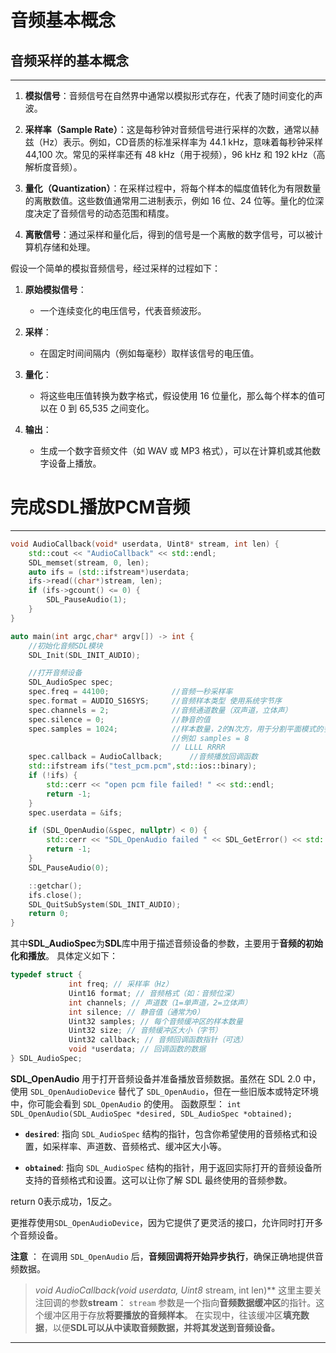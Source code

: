 # 音频基本概念
## 音频采样的基本概念
****
1. **模拟信号**：音频信号在自然界中通常以模拟形式存在，代表了随时间变化的声波。
    
2. **采样率（Sample Rate）**：这是每秒钟对音频信号进行采样的次数，通常以赫兹（Hz）表示。例如，CD音质的标准采样率为 44.1 kHz，意味着每秒钟采样 44,100 次。常见的采样率还有 48 kHz（用于视频），96 kHz 和 192 kHz（高解析度音频）。
    
3. **量化（Quantization）**：在采样过程中，将每个样本的幅度值转化为有限数量的离散数值。这些数值通常用二进制表示，例如 16 位、24 位等。量化的位深度决定了音频信号的动态范围和精度。
    
4. **离散信号**：通过采样和量化后，得到的信号是一个离散的数字信号，可以被计算机存储和处理。

假设一个简单的模拟音频信号，经过采样的过程如下：

1. **原始模拟信号**：
    
    - 一个连续变化的电压信号，代表音频波形。
2. **采样**：
    
    - 在固定时间间隔内（例如每毫秒）取样该信号的电压值。
3. **量化**：
    
    - 将这些电压值转换为数字格式，假设使用 16 位量化，那么每个样本的值可以在 0 到 65,535 之间变化。
4. **输出**：
    
    - 生成一个数字音频文件（如 WAV 或 MP3 格式），可以在计算机或其他数字设备上播放。


# 完成SDL播放PCM音频
****
```cpp
void AudioCallback(void* userdata, Uint8* stream, int len) {
	std::cout << "AudioCallback" << std::endl;
	SDL_memset(stream, 0, len);
	auto ifs = (std::ifstream*)userdata;
	ifs->read((char*)stream, len);
	if (ifs->gcount() <= 0) {
		SDL_PauseAudio(1);
	}
}

auto main(int argc,char* argv[]) -> int {
	//初始化音频SDL模块
	SDL_Init(SDL_INIT_AUDIO);

	//打开音频设备
	SDL_AudioSpec spec;
	spec.freq = 44100;				//音频一秒采样率
	spec.format = AUDIO_S16SYS;		//音频样本类型 使用系统字节序
	spec.channels = 2;				//音频通道数量（双声道，立体声）
	spec.silence = 0;				//静音的值
	spec.samples = 1024;			//样本数量，2的N次方，用于分割平面模式的多通道数据
									//例如 samples = 8
									// LLLL RRRR
	spec.callback = AudioCallback;		//音频播放回调函数
	std::ifstream ifs("test_pcm.pcm",std::ios::binary);
	if (!ifs) {
		std::cerr << "open pcm file failed! " << std::endl;
		return -1;
	}
	spec.userdata = &ifs;

	if (SDL_OpenAudio(&spec, nullptr) < 0) {
		std::cerr << "SDL_OpenAudio failed " << SDL_GetError() << std::endl;
		return -1;
	}
	SDL_PauseAudio(0);

	::getchar();
	ifs.close();
	SDL_QuitSubSystem(SDL_INIT_AUDIO);
	return 0;
}
```

其中**SDL_AudioSpec**为**SDL**库中用于描述音频设备的参数，主要用于**音频的初始化和播放**。
具体定义如下：
```cpp
typedef struct { 
			 int freq; // 采样率（Hz） 
			 Uint16 format; // 音频格式（如：音频位深）
			 int channels; // 声道数（1=单声道，2=立体声） 
			 int silence; // 静音值（通常为0） 
			 Uint32 samples; // 每个音频缓冲区的样本数量 
			 Uint32 size; // 音频缓冲区大小（字节） 
		     Uint32 callback; // 音频回调函数指针（可选）
			 void *userdata; // 回调函数的数据 
} SDL_AudioSpec;
```

**SDL_OpenAudio**
用于打开音频设备并准备播放音频数据。虽然在 SDL 2.0 中，使用 `SDL_OpenAudioDevice` 替代了 `SDL_OpenAudio`，但在一些旧版本或特定环境中，你可能会看到 `SDL_OpenAudio` 的使用。
函数原型：
`int SDL_OpenAudio(SDL_AudioSpec *desired, SDL_AudioSpec *obtained);`
- **`desired`**: 指向 `SDL_AudioSpec` 结构的指针，包含你希望使用的音频格式和设置，如采样率、声道数、音频格式、缓冲区大小等。
    
- **`obtained`**: 指向 `SDL_AudioSpec` 结构的指针，用于返回实际打开的音频设备所支持的音频格式和设置。这可以让你了解 SDL 最终使用的音频参数。

return 0表示成功，1反之。

更推荐使用`SDL_OpenAudioDevice`，因为它提供了更灵活的接口，允许同时打开多个音频设备。

**注意** ： 在调用 `SDL_OpenAudio` 后，**音频回调将开始异步执行**，确保正确地提供音频数据。

>**void AudioCallback(void* userdata, Uint8* stream, int len)**
这里主要关注回调的参数**stream**：
`stream` 参数是一个指向**音频数据缓冲区**的指针。这个缓冲区用于存放**将要播放的音频样本**。
在实现中，往该缓冲区**填充数据**，以便**SDL可以从中读取音频数据，并将其发送到音频设备。**

****

